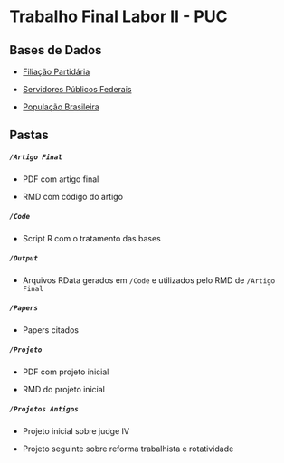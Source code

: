 # Trabalho Final Labor II - PUC 

## Bases de Dados

* [Filiação Partidária](https://basedosdados.org/dataset/br-tse-filiacao-partidaria?bdm_table=microdados)

* [Servidores Públicos Federais](https://basedosdados.org/dataset/br-cgu-servidores-executivo-federal?bdm_table=servidores_civis_cadastro)

* [População Brasileira](https://basedosdados.org/dataset/br-ibge-populacao?bdm_table=brasil)

## Pastas

##### `/Artigo Final`

* PDF com artigo final

* RMD com código do artigo

##### `/Code`

* Script R com o tratamento das bases

##### `/Output`

* Arquivos RData gerados em `/Code` e utilizados pelo RMD de `/Artigo Final`

##### `/Papers`

* Papers citados

##### `/Projeto`

* PDF com projeto inicial 

* RMD do projeto inicial

##### `/Projetos Antigos`

* Projeto inicial sobre judge IV

* Projeto seguinte sobre reforma trabalhista e rotatividade
